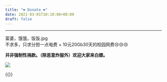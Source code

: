 ```yaml
---
title: "❤ Donate ❤"
date: 2021-03-01T10:10:08+08:00
draft: false
---
```


-----
富婆，饿饿，饭饭.jpg   
不求多，只求分担一点电费 + 10元20Gb30天的校园网费😢😢😢  
 
**并非强制性捐款。（除恶意炸服外）欢迎大家来白嫖。**

![](/images/donate.png)

{{<donate-table>}}